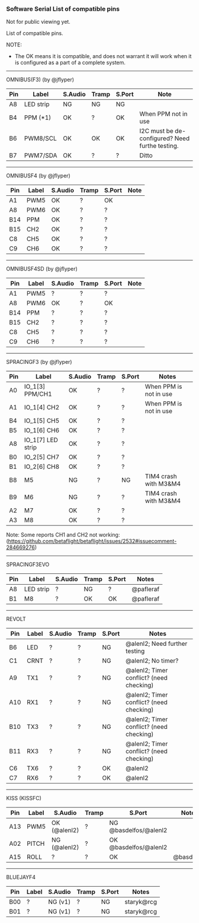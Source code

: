### Software Serial List of compatible pins

Not for public viewing yet.

List of compatible pins.

NOTE:
- The OK means it is compatible, and does not warrant it will work when it is configured as a part of a complete system.

---
OMNIBUS(F3) (by @jflyper)

| Pin | Label     | S.Audio | Tramp | S.Port | Note                    |
|-----|-----------|---------|-------|--------|-------------------------|
| A8  | LED strip | NG      | NG    | NG     |                         |
| B4  | PPM (*1)  | OK      | ?     | OK     | When PPM not in use     |
| B6  | PWM8/SCL  | OK      | OK    | OK     | I2C must be de-configured? Need furthe testing. |
| B7  | PWM7/SDA  | OK      | ?     | ?      | Ditto                        |

---
OMNIBUSF4 (by @jflyper)

| Pin | Label     | S.Audio | Tramp | S.Port | Note |
|-----|-----------|---------|-------|--------|------|
| A1  | PWM5      | OK      | ?     | OK     |      |
| A8  | PWM6      | OK      | ?     | ?      |      |
| B14 | PPM       | OK      | ?     | ?      |      |
| B15 | CH2       | OK      | ?     | ?      |      |
| C8  | CH5       | OK      | ?     | ?      |      |
| C9  | CH6       | OK      | ?     | ?      |      |

---
OMNIBUSF4SD (by @jflyper)

| Pin | Label     | S.Audio | Tramp | S.Port | Note |
|-----|-----------|---------|-------|--------|------|
| A1  | PWM5      | ?       | ?     | ?      |      |
| A8  | PWM6      | OK      | ?     | OK     |      |
| B14 | PPM       | ?       | ?     | ?      |      |
| B15 | CH2       | ?       | ?     | ?      |      |
| C8  | CH5       | ?       | ?     | ?      |      |
| C9  | CH6       | ?       | ?     | ?      |      |

---
SPRACINGF3 (by @jflyper)

| Pin | Label             | S.Audio | Tramp | S.Port | Notes                  |
|-----|-------------------|---------|-------|--------|------------------------|
| A0  | IO_1[3] PPM/CH1   | OK      | ?     | ?      | When PPM is not in use |
| A1  | IO_1[4] CH2       | OK      | ?     | ?      | When PPM is not in use |
| B4  | IO_1[5] CH5       | OK      | ?     | ?      |                        |
| B5  | IO_1[6] CH6       | OK      | ?     | ?      |                        |
| A8  | IO_1[7] LED strip | OK      | ?     | ?      |                        |
| B0  | IO_2[5] CH7       | OK      | ?     | ?      |                        |
| B1  | IO_2[6] CH8       | OK      | ?     | ?      |                        |
| B8  | M5                | NG      | ?     | NG     | TIM4 crash with M3&M4  |
| B9  | M6                | NG      | ?     | ?      | TIM4 crash with M3&M4  |
| A2  | M7                | OK      | ?     | ?      |                        |
| A3  | M8                | OK      | ?     | ?      |                        |

Note: Some reports CH1 and CH2 not working: (https://github.com/betaflight/betaflight/issues/2532#issuecomment-284669276)

---
SPRACINGF3EVO

| Pin | Label             | S.Audio | Tramp | S.Port | Notes                  |
|-----|-------------------|---------|-------|--------|------------------------|
| A8  | LED strip         | ?       | NG    | ?      | @pafleraf              |
| B1  | M8                | ?       | OK    | OK     | @pafleraf              |

---
REVOLT

| Pin | Label             | S.Audio | Tramp | S.Port | Notes                  |
|-----|-------------------|---------|-------|--------|------------------------|
| B6  | LED               | ?       | ?     | NG     | @alenl2; Need further testing            |
| C1  | CRNT              | ?       | ?     | NG     | @alenl2; No timer?     |
| A9  | TX1               | ?       | ?     | NG     | @alenl2; Timer conflict? (need checking) |
| A10 | RX1               | ?       | ?     | NG     | @alenl2; Timer conflict? (need checking) |
| B10 | TX3               | ?       | ?     | NG     | @alenl2; Timer conflict? (need checking) |
| B11 | RX3               | ?       | ?     | NG     | @alenl2; Timer conflict? (need checking) |
| C6  | TX6               | ?       | ?     | OK     | @alenl2                |
| C7  | RX6               | ?       | ?     | OK     | @alenl2                |

---
KISS (KISSFC)

| Pin | Label             | S.Audio | Tramp | S.Port | Notes                  |
|-----|-------------------|---------|-------|--------|------------------------|
| A13 | PWM5              | OK (@alenl2)       | ?     | NG  @basdelfos/@alenl2 |    |
| A02 | PITCH             | NG (@alenl2)       | ?     | OK  @basdelfos/@alenl2 |    |
| A15 | ROLL              | ?       | ?     | OK     | @basdelfos |

---
BLUEJAYF4

| Pin | Label             | S.Audio | Tramp | S.Port | Notes                  |
|-----|-------------------|---------|-------|--------|------------------------|
| B00 | ?                 | NG (v1) | ?     | NG     | staryk@rcg             |
| B01 | ?                 | NG (v1) | ?     | NG     | staryk@rcg             |
